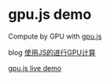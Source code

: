 # gpu.js demo

Compute by GPU with [gpu.js](https://github.com/gpujs/gpu.js)

blog [使用JS的进行GPU计算](http://www.xjp.in/2017/10/22/%E4%BD%BF%E7%94%A8JS%E7%9A%84%E8%BF%9B%E8%A1%8CGPU%E8%AE%A1%E7%AE%97/)

[gpu.js live demo](https://thesadabc.github.io/blog-demo/gputest) 